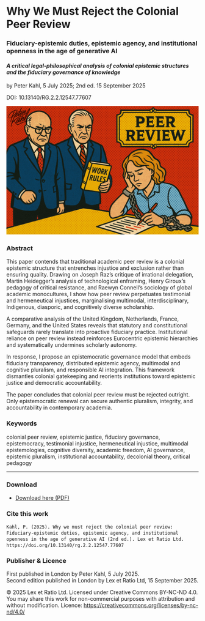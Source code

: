 # Why We Must Reject the Colonial Peer Review

### Fiduciary-epistemic duties, epistemic agency, and institutional openness in the age of generative AI

#### _A critical legal-philosophical analysis of colonial epistemic structures and the fiduciary governance of knowledge_

by Peter Kahl, 5 July 2025; 2nd ed. 15 September 2025

DOI: 10.13140/RG.2.2.12547.77607

![alt text](https://github.com/Peter-Kahl/Why-We-Must-Reject-the-Colonial-Peer-Review/blob/main/peer-review-committee.jpg?raw=true)

### Abstract

This paper contends that traditional academic peer review is a colonial epistemic structure that entrenches injustice and exclusion rather than ensuring quality. Drawing on Joseph Raz’s critique of irrational delegation, Martin Heidegger’s analysis of technological enframing, Henry Giroux’s pedagogy of critical resistance, and Raewyn Connell’s sociology of global academic monocultures, I show how peer review perpetuates testimonial and hermeneutical injustices, marginalising multimodal, interdisciplinary, Indigenous, diasporic, and cognitively diverse scholarship.

A comparative analysis of the United Kingdom, Netherlands, France, Germany, and the United States reveals that statutory and constitutional safeguards rarely translate into proactive fiduciary practice. Institutional reliance on peer review instead reinforces Eurocentric epistemic hierarchies and systematically undermines scholarly autonomy.

In response, I propose an epistemocratic governance model that embeds fiduciary transparency, distributed epistemic agency, multimodal and cognitive pluralism, and responsible AI integration. This framework dismantles colonial gatekeeping and reorients institutions toward epistemic justice and democratic accountability.

The paper concludes that colonial peer review must be rejected outright. Only epistemocratic renewal can secure authentic pluralism, integrity, and accountability in contemporary academia.

### Keywords

colonial peer review, epistemic justice, fiduciary governance, epistemocracy, testimonial injustice, hermeneutical injustice, multimodal epistemologies, cognitive diversity, academic freedom, AI governance, epistemic pluralism, institutional accountability, decolonial theory, critical pedagogy

---

### Download

- [Download here (PDF)](https://raw.githubusercontent.com/Peter-Kahl/Why-We-Must-Reject-the-Colonial-Peer-Review/master/Kahl_P_Why_We_Must_Reject_the_Colonial_Peer_Review_v2_2025-09-15.pdf)

### Cite this work

```
Kahl, P. (2025). Why we must reject the colonial peer review: Fiduciary-epistemic duties, epistemic agency, and institutional openness in the age of generative AI (2nd ed.). Lex et Ratio Ltd. https://doi.org/10.13140/rg.2.2.12547.77607
```

### Publisher & Licence

First published in London by Peter Kahl, 5 July 2025.\
Second edition published in London by Lex et Ratio Ltd, 15 September 2025.

© 2025 Lex et Ratio Ltd. Licensed under Creative Commons BY-NC-ND 4.0.\
You may share this work for non-commercial purposes with attribution and without modification. Licence: https://creativecommons.org/licenses/by-nc-nd/4.0/